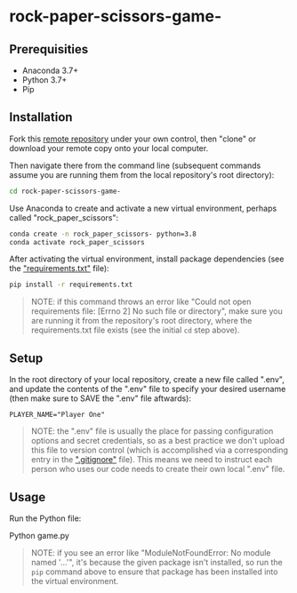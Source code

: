 # rock-paper-scissors-game-

## Prerequisities
  + Anaconda 3.7+
  + Python 3.7+
  + Pip

## Installation

Fork this [remote repository](https://github.com/jorillac11/rock-paper-scissors-game-) under your own control, then "clone" or download your remote copy onto your local computer.

Then navigate there from the command line (subsequent commands assume you are running them from the local repository's root directory):

```sh
cd rock-paper-scissors-game-
```

Use Anaconda to create and activate a new virtual environment, perhaps called "rock_paper_scissors":

```sh
conda create -n rock_paper_scissors- python=3.8
conda activate rock_paper_scissors
```

After activating the virtual environment, install package dependencies (see the ["requirements.txt"](/requirements.txt) file):

```sh
pip install -r requirements.txt
```

> NOTE: if this command throws an error like "Could not open requirements file: [Errno 2] No such file or directory", make sure you are running it from the repository's root directory, where the requirements.txt file exists (see the initial `cd` step above).

## Setup

In the root directory of your local repository, create a new file called ".env", and update the contents of the ".env" file to specify your desired username (then make sure to SAVE the ".env" file aftwards):

    PLAYER_NAME="Player One"


> NOTE: the ".env" file is usually the place for passing configuration options and secret credentials, so as a best practice we don't upload this file to version control (which is accomplished via a corresponding entry in the [".gitignore"](/.gitignore) file). This means we need to instruct each person who uses our code needs to create their own local ".env" file.

## Usage

Run the Python file:

Python game.py

> NOTE: if you see an error like "ModuleNotFoundError: No module named '...'", it's because the given package isn't installed, so run the `pip` command above to ensure that package has been installed into the virtual environment.
